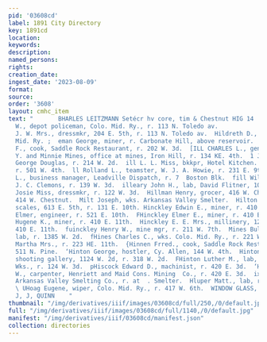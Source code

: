 ```yaml
---
pid: '03608cd'
label: 1891 City Directory
key: 1891cd
location: 
keywords: 
description: 
named_persons: 
rights: 
creation_date: 
ingest_date: '2023-08-09'
format: 
source: 
order: '3608'
layout: cmhc_item
text: "       BHARLES LEITZMANN Setécr hv core, tim & Chestnut HIG 14  Bight John
  W., depot policeman, Colo. Mid. Ry., r. 113 N. Toledo av.                                                                                          Aiicht
  J. W. Mrs., dressmkr, 204 E. 5th, r. 113 N. Toledo av.  Hildreth D., brakeman, Colo.
  Mid. Ry. ;  eman George, miner, r. Carbonate Hill, above reservoir.  i! Charles
  F., cook, Saddle Rock Restaurant, r. 202 W. 3d.  [ILL CHARLES L., gen’1 mgr, A.
  Y. and Minnie Mines, office at mines, Iron Hill, r. 134 KE. 4th.  1 Joseph R., teamster,
  George Douglas, r. 214 W. 2d.  ill L. L. Miss, bkkpr, Hotel Kitchen.  Mary A, Mrs.,
  r. 501 W. 4th.  ll Rolland L., teamster, W. J. A. Howie, r. 231 E. 9th.  ILL SAMUEL
  L., business manager, Leadville Dispatch, r. 7  Boston Blk.  fill William H., teamster,
  J. C. Clemons, r. 139 W. 3d.  illeary John H., lab, David Flitner, 108 E. 4th.  Hilloren
  Josie Miss, dressmkr, r. 122 W. 3d.  Hillman Henry, grocer, 416 W. Chestnut, r.
  414 W. Chestnut.  Milt Joseph, wks. Arkansas Valley Smelter.  Hilton John E., weigh
  scales, 613 E. 5th, r. 131 E. 10th. Hinckley Edwin E., miner, r. 410 KE. 11th.  FHinckley
  Elmer, engineer, r. 521 E. 10th.  FHinckley Elmer E., miner, r. 410 E. 11th.  fHinckley
  Hugene K., miner, r. 410 E. 11th.  Hinckley E. E. Mrs., millinery, 122 E. 5th, r.
  410 E. 11th.  fuinckley Henry W., mine mgr, r. 211 W. 7th.  Mines Bulah, col’d,
  lab, r. 1385 W. 2d.  fHines Charles C., wks. Colo. Mid. Ry., r. 221 W. 2d.  #links
  Martha Mrs., r. 223 HE. 11th.  {Hinnen Frred., cook, Saddle Rock Restaurant, r.
  511 N. Pine.  ‘Hinton George, hostler, Cy. Allen, 144 W. 4th.  Hinton Joseph L.,
  shooting gallery, 1124 W. 2d, r. 318 W. 2d.  FHinton Luther M., lab, Harrison Red.
  Wks., r. 124 W. 3d.  pHiscock Edward D., machinist, r. 420 E. 3d.  ‘Hiscock Hollis
  W., carpenter, Henriett and Maid Cons. Mining  Co., r. 420 E. 3d.  ixon H. W., sup’t,
  Arkansas Valley Smelting Co., r. at  . Smelter.  Hluper Matt., lab, r. 130 W. Chestnut.
  \ UHoag Eugene, wiper, Colo. Mid. Ry., r. 417 W. 6th.  WINDOW GLASS, wit $282=~.
  J, J, QUINN    "
thumbnail: "/img/derivatives/iiif/images/03608cd/full/250,/0/default.jpg"
full: "/img/derivatives/iiif/images/03608cd/full/1140,/0/default.jpg"
manifest: "/img/derivatives/iiif/03608cd/manifest.json"
collection: directories
---
```

